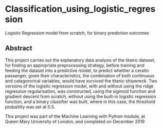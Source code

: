 # Classification_using_logistic_regression

Logistic Regression model from scratch, for binary prediction outcomes 

## Abstract
This project carries out the explanatory data analysis of the titanic dataset, for finding an appropriate preprocessing strategy, before training and feeding the dataset into a predictive model, to predict whether a ceratin passanger, given their characteristics, the combination of both continuous and catagororical variables, would have survived the titanic shipwreck. Two versions of the logistic regression model, with and without using the ridge regression regularisation, was constructed, using the sigmoid function and gradient descent from scratch, without using the built-in logistic regression function, and a binary classifier was built, where in this case, the threshold probalility was set at 0.5. 

This project was part of the Machine Learning with Python module, at Queen Mary University of London, and completed on December 2019